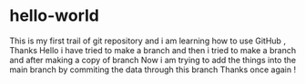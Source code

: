 # hello-world
This is my first trail of git repository and i am learning how to use GitHub , Thanks 
Hello i have tried to make a branch and then i tried to make a branch and after making a copy of branch 
Now i am trying to add the things into the main branch by commiting the data through this branch 
Thanks once again !
